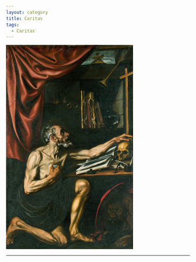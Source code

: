 ```yaml
---
layout: category
title: Caritas
tags:
  - Caritas
---
```


<img alt="Joos van Cleve - Saint Jerome in His Study (Princeton Art Museum, c. 1528)" title="‘Blessed are the pure in heart, for they will see God.’ Matthew 5:8" src="https://raw.githubusercontent.com/VanitasVanitatum/VanitasVanitatum.github.io/master/images/Caritas.png"/>

___
